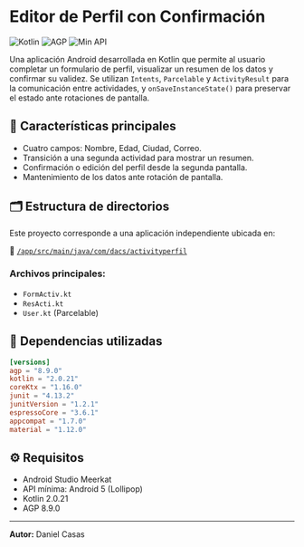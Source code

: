 # Editor de Perfil con Confirmación

![Kotlin](https://img.shields.io/badge/Kotlin-2.0.21-blue?logo=kotlin)
![AGP](https://img.shields.io/badge/AGP-8.9.0-orange?logo=android)
![Min API](https://img.shields.io/badge/Min%20API-21%20(Lollipop)-green?logo=android)

Una aplicación Android desarrollada en Kotlin que permite al usuario completar un formulario de perfil, visualizar un resumen de los datos y confirmar su validez. Se utilizan `Intents`, `Parcelable` y `ActivityResult` para la comunicación entre actividades, y `onSaveInstanceState()` para preservar el estado ante rotaciones de pantalla.

## 📌 Características principales

- Cuatro campos: Nombre, Edad, Ciudad, Correo.
- Transición a una segunda actividad para mostrar un resumen.
- Confirmación o edición del perfil desde la segunda pantalla.
- Mantenimiento de los datos ante rotación de pantalla.

## 🗂 Estructura de directorios

Este proyecto corresponde a una aplicación independiente ubicada en:

📁 [`/app/src/main/java/com/dacs/activityperfil`](./app/src/main/java/com/dacs/activityperfil)

### Archivos principales:
- `FormActiv.kt`
- `ResActi.kt`
- `User.kt` (Parcelable)

## 🧪 Dependencias utilizadas

```toml
[versions]
agp = "8.9.0"
kotlin = "2.0.21"
coreKtx = "1.16.0"
junit = "4.13.2"
junitVersion = "1.2.1"
espressoCore = "3.6.1"
appcompat = "1.7.0"
material = "1.12.0"
```

## ⚙️ Requisitos

- Android Studio Meerkat
- API mínima: Android 5 (Lollipop)
- Kotlin 2.0.21
- AGP 8.9.0

---

**Autor:** Daniel Casas
